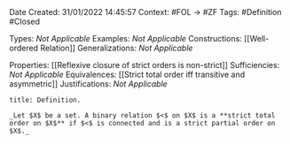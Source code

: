 <br />
<br />

Date Created: 31/01/2022 14:45:57
Context: #FOL $\to$ #ZF
Tags: #Definition #Closed 

Types: _Not Applicable_
Examples: _Not Applicable_
Constructions: [[Well-ordered Relation]]
Generalizations: _Not Applicable_

Properties: [[Reflexive closure of strict orders is non-strict]]
Sufficiencies: _Not Applicable_
Equivalences: [[Strict total order iff transitive and asymmetric]]
Justifications: _Not Applicable_

``` ad-Definition
title: Definition.

_Let $X$ be a set. A binary relation $<$ on $X$ is a **strict total order on $X$** if $<$ is connected and is a strict partial order on $X$._

```
